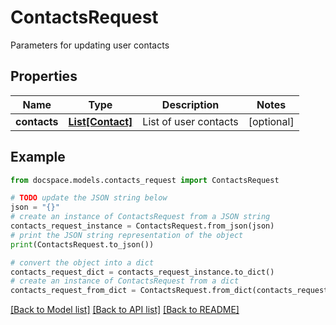 # ContactsRequest

Parameters for updating user contacts

## Properties

Name | Type | Description | Notes
------------ | ------------- | ------------- | -------------
**contacts** | [**List[Contact]**](Contact.md) | List of user contacts | [optional] 

## Example

```python
from docspace.models.contacts_request import ContactsRequest

# TODO update the JSON string below
json = "{}"
# create an instance of ContactsRequest from a JSON string
contacts_request_instance = ContactsRequest.from_json(json)
# print the JSON string representation of the object
print(ContactsRequest.to_json())

# convert the object into a dict
contacts_request_dict = contacts_request_instance.to_dict()
# create an instance of ContactsRequest from a dict
contacts_request_from_dict = ContactsRequest.from_dict(contacts_request_dict)
```
[[Back to Model list]](../README.md#documentation-for-models) [[Back to API list]](../README.md#documentation-for-api-endpoints) [[Back to README]](../README.md)


